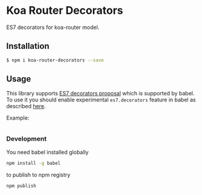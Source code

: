 # Koa Router Decorators

ES7 decorators for koa-router model.

## Installation

```bash
$ npm i koa-router-decorators --save
```

## Usage

This library supports [ES7 decorators proposal][decorators-url] which is supported by babel. 
To use it you should enable experimental `es7.decorators` feature in babel as described [here][babel-experimental-url].

Example:

```js

```


### Development 

You need babel installed globally 
```bash
npm install -g babel
```
 
 to publish to npm registry 
 ```bash
 npm publish
 ```
 

[babel-url]: http://babeljs.io/
[decorators-url]: https://github.com/wycats/javascript-decorators
[babel-experimental-url]: https://babeljs.io/docs/usage/experimental/#usage

 